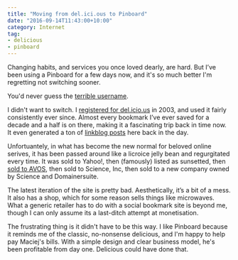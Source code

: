 ```yaml
---
title: "Moving from del.ici.ous to Pinboard"
date: "2016-09-14T11:43:00+10:00"
category: Internet
tag:
- delicious
- pinboard
---
```

Changing habits, and services you once loved dearly, are hard. But I’ve been using a Pinboard for a few days now, and it's so much better I'm regretting not switching sooner.

You'd never guess the [terrible username].

I didn't want to switch. I [registered for del.icio.us] in 2003, and used it fairly consistently ever since. Almost every bookmark I’ve ever saved for a decade and a half is on there, making it a fascinating trip back in time now. It even generated a ton of [linkblog posts] here back in the day.

Unfortuantely, in what has become the new normal for beloved online serives, it has been passed around like a licroice jelly bean and regurgitated every time. It was sold to Yahoo!, then (famously) listed as sunsetted, then [sold to AVOS], then sold to Science, Inc, then sold to a new company owned by Science and Domainersuite.

The latest iteration of the site is pretty bad. Aesthetically, it’s a bit of a mess. It also has a shop, which for some reason sells things like microwaves. What a generic retailer has to do with a social bookmark site is beyond me, though I can only assume its a last-ditch attempt at monetisation.

The frustrating thing is it didn't have to be this way. I like Pinboard because it reminds me of the classic, no-nonsense delicious, and I'm happy to help pay Maciej's bills. With a simple design and clear business model, he's been profitable from day one. Delicious could have done that.

[registered for del.icio.us]: https://del.icio.us/rubenerd/
[linkblog posts]: https://rubenerd.com/tag/delicious/
[sold to AVOS]: https://rubenerd.com/avos-del-icio-us-ness/
[terrible username]: https://pinboard.in/u:rubenerd/

